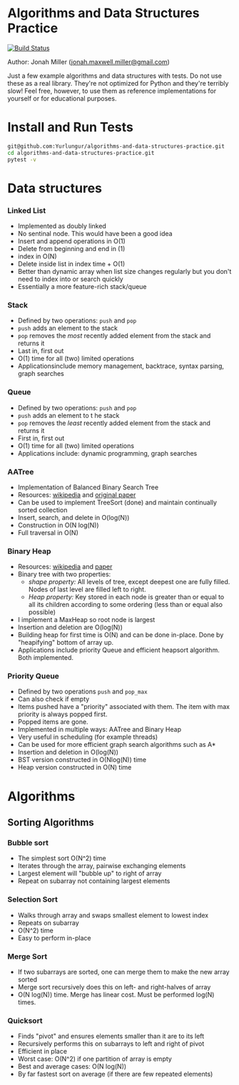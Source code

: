 Algorithms and Data Structures Practice
========================================

[![Build Status](https://travis-ci.org/Yurlungur/algorithms-and-data-structures-practice.svg?branch=master)](https://travis-ci.org/Yurlungur/algorithms-and-data-structures-practice)

Author: Jonah Miller (jonah.maxwell.miller@gmail.com)

Just a few example algorithms and data structures with tests. Do not
use these as a real library. They're not optimized for Python and
they're terribly slow! Feel free, however, to use them as reference
implementations for yourself or for educational purposes.

# Install and Run Tests

```bash
git@github.com:Yurlungur/algorithms-and-data-structures-practice.git
cd algorithms-and-data-structures-practice.git
pytest -v
```

# Data structures

### Linked List

- Implemented as doubly linked
- No sentinal node. This would have been a good idea
- Insert and append operations in O(1)
- Delete from beginning and end in (1)
- index in O(N)
- Delete inside list in index time + O(1)
- Better than dynamic array when list size changes regularly but you don't need to index into or search quickly
- Essentially a more feature-rich stack/queue

### Stack

- Defined by two operations: `push` and `pop`
- `push` adds an element to the stack
- `pop` removes the *most* recently added element from the stack and
  returns it
- Last in, first out
- O(1) time for all (two) limited operations
- Applicationsinclude memory management, backtrace, syntax parsing, graph searches

### Queue

- Defined by two operations: `push` and `pop`
- `push` adds an element to t he stack
- `pop` removes the *least* recently added element from the stack and
  returns it
- First in, first  out
- O(1) time for all (two) limited operations
- Applications include: dynamic programming, graph searches

### AATree

- Implementation of Balanced Binary Search Tree
- Resources: [wikipedia](https://en.wikipedia.org/wiki/AA_tree) and [original paper](http://user.it.uu.se/~arnea/abs/simp.html)
- Can be used to implement TreeSort (done) and maintain continually sorted collection
- Insert, search, and delete in O(log(N))
- Construction in O(N log(N))
- Full traversal in O(N)

### Binary Heap

- Resources: [wikipedia](https://en.wikipedia.org/wiki/Binary_heap) and [paper](https://dl.acm.org/citation.cfm?doid=512274.512284)
- Binary tree with two properties:
  - *shape property:* All levels of tree, except deepest one are fully filled. Nodes of last level are filled left to right.
  - *Heap property:* Key stored in each node is greater than or equal to all its children according to some ordering (less than or equal also possible)
- I implement a MaxHeap so root node is largest
- Insertion and deletion are O(log(N))
- Building heap for first time is O(N) and can be done in-place. Done  by "heapifying" bottom of array up.
- Applications include priority Queue and efficient heapsort algorithm. Both implemented.

### Priority Queue

- Defined by two operations `push` and `pop_max`
- Can also check if empty
- Items pushed have a "priority" associated with them. The item with max priority is always popped first.
- Popped items are gone.
- Implemented in multiple ways: AATree and Binary Heap
- Very useful in scheduling (for example threads)
- Can be used for more efficient graph search algorithms such as A*
- Insertion and deletion in O(log(N))
- BST version constructed in O(Nlog(N)) time
- Heap version constructed in O(N) time

# Algorithms

## Sorting Algorithms

### Bubble sort

- The simplest sort O(N^2) time
- Iterates through the array, pairwise exchanging elements
- Largest element will "bubble up" to right of array
- Repeat on subarray not containing largest elements

### Selection Sort

- Walks through array and swaps smallest element to lowest index
- Repeats on subarray
- O(N^2) time
- Easy to perform in-place

### Merge Sort

- If two subarrays are sorted, one can merge them to make the new array sorted
- Merge sort recursively does this on left- and right-halves of array
- O(N log(N)) time. Merge has linear cost. Must be performed log(N) times.

### Quicksort

- Finds "pivot" and ensures  elements smaller than it are to its left
- Recursively performs this on subarrays to left and right of pivot
- Efficient in place
- Worst case: O(N^2) if one partition of array is empty
- Best and average cases: O(N log(N))
- By far fastest sort on average (if there are few repeated elements)
